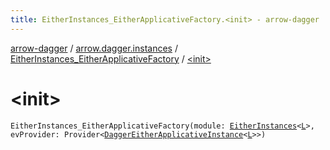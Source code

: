 ```yaml
---
title: EitherInstances_EitherApplicativeFactory.<init> - arrow-dagger
---
```


[arrow-dagger](../../index.html) / [arrow.dagger.instances](../index.html) / [EitherInstances_EitherApplicativeFactory](index.html) / [&lt;init&gt;](./-init-.html)

# &lt;init&gt;

`EitherInstances_EitherApplicativeFactory(module: `[`EitherInstances`](../-either-instances/index.html)`<`[`L`](index.html#L)`>, evProvider: Provider<`[`DaggerEitherApplicativeInstance`](../-dagger-either-applicative-instance/index.html)`<`[`L`](index.html#L)`>>)`